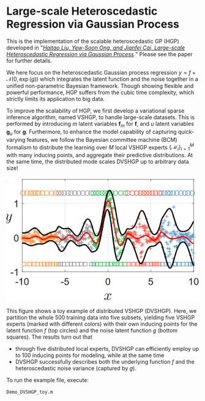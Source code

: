 Large-scale Heteroscedastic Regression via Gaussian Process
====

This is the implementation of the scalable heteroscedastic GP (HGP) developed in "*[Haitao Liu,  Yew-Soon Ong, and Jianfei Cai, Large-scale Heteroscedastic Regression via Gaussian Process](https://arxiv.org/abs/1811.01179).*" Please see the paper for further details.

We here focus on the heteroscedastic Gaussian process regression $y = f + \mathcal{N}(0, \exp(g))$ which integrates the latent function and the noise together in a unified non-parametric Bayesian framework. Though showing flexible and powerful performance, HGP suffers from the cubic time complexity, which strictly limits its application to big data. 

To improve the scalability of HGP, we first develop a variational sparse inference algorithm, named VSHGP, to handle large-scale datasets. This is performed by introducing $m$ latent variables $\mathbf{f}_m$ for $\mathbf{f}$, and $u$ latent variables $\mathbf{g}_u$ for $\mathbf{g}$. Furthermore, to enhance the model capability of capturing quick-varying features, we follow the Bayesian committee machine (BCM) formalism to distribute the learning over $M$ local VSHGP experts $\{\mathcal{M}_i\}_{i=1}^M$ with many inducing points, and aggregate their predictive distributions. At the same time, the distributed mode scales DVSHGP up to arbitrary data size!

![A toy example to illustrate DVSHGP](https://github.com/LiuHaiTao01/DVSHGP/raw/master/figs/toy.png)

This figure shows a toy example of distributed VSHGP (DVSHGP). Here, we partition the whole 500 training data into five subsets, yielding five VSHGP experts (marked with different colors) with their own inducing points for the latent function $f$ (top circles) and the noise latent function $g​$ (bottom squares). The results turn out that 

* through five distributed local experts, DVSHGP can efficiently employ up to 100 inducing points for modeling, while at the same time
*  DVSHGP successfully describes both the underlying function $f$ and the heteroscedastic noise variance (captured by $g$). 

To run the example file, execute:

```
Demo_DVSHGP_toy.m
```



